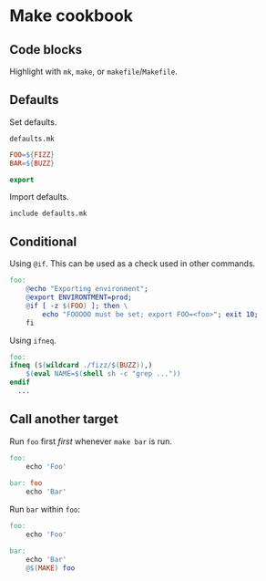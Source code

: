# Make cookbook


## Code blocks

Highlight with `mk`, `make`, or `makefile`/`Makefile`.


## Defaults

Set defaults.

`defaults.mk`

```mk
FOO=${FIZZ}
BAR=${BUZZ}

export
```

Import defaults.

```make
include defaults.mk
```


## Conditional


Using `@if`. This can be used as a check used in other commands.

```mk
foo:
	@echo "Exporting environment";
	@export ENVIRONTMENT=prod;
	@if [ -z $(FOO) ]; then \
		echo "FOOOOO must be set; export FOO=<foo>"; exit 10;
	fi
```


Using `ifneq`.

```makefile
foo:
ifneq ($(wildcard ./fizz/$(BUZZ)),)
	$(eval NAME=$(shell sh -c "grep ..."))
endif
  ...
```


## Call another target

Run `foo` first _first_ whenever `make bar` is run.

```makefile
foo:
	echo 'Foo'
	
bar: foo	
	echo 'Bar'
```

Run `bar` within `foo`:

```Makefile
foo:
	echo 'Foo'

bar:
	echo 'Bar'
	@$(MAKE) foo
```
